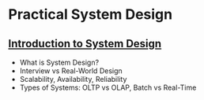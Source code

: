 # Practical System Design

## [Introduction to System Design](./introduction-to-system-design.md)
- What is System Design?
- Interview vs Real-World Design
- Scalability, Availability, Reliability
- Types of Systems: OLTP vs OLAP, Batch vs Real-Time
